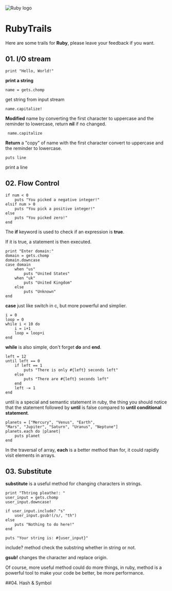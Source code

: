 ![Ruby logo](http://compsci.ca/blog/wp-content/uploads/2007/04/ruby_logo.gif)
<h1>RubyTrails</h1>

Here are some trails for **Ruby**, please leave your feedback if you want.

## 01. I/O stream


 	print "Hello, World!"
      
   **print a string**
  
      
    name = gets.chomp
      
   get string from input stream
   
    
    name.capitalize!
    
   **Modified** name by converting the first character to uppercase and the reminder to lowercase, return **nil** if no changed.
   
	 name.capitalize
	 
  **Return** a "copy" of name with the first character convert to uppercase and the reminder to lowercase.
      
    puts line
   print a line
   
## 02. Flow Control
	
	if num < 0 
		puts "You picked a negative integer!"
	elsif num > 0
		puts "You pick a positive integer!"
	else
  		puts "You picked zero!"
  	end
 The **if** keyword is used to check if an expression is **true**. 
 
 If it is true, a statement is then executed. 
 
 	print "Enter domain:"
	domain = gets.chomp
	domain.downcase
	case domain
		when "us"
  			puts "United States"
		when "uk"
  			puts "United Kingdom"
		else
  			puts "Unknown"
	end
 
 **case** just like switch in c, but more powerful and simplier.
 	
 	i = 0
	loop = 0
	while i < 10 do
  		i = i+1
  		loop = loop+i 
	end
	
**while** is also simple, don't forget **do** and **end**.

	left = 12
	until left == 0 
  		if left == 1
   			puts "There is only #{left} seconds left"
  		else 
   			puts "There are #{left} seconds left"
  		end 
  		left -= 1
	end
	
until is a special and semantic statement in ruby, the thing you should notice that the statement followed by **until** is false compared to **until conditional statement**.

	planets = ["Mercury", "Venus", "Earth", 
	"Mars", "Jupiter", "Saturn", "Uranus", "Neptune"]
	planets.each do |planet|
		puts planet
	end
In the traversal of array, **each** is a better method than for, it could rapidly visit elements in arrays.

## 03. Substitute
**substitute** is a useful method for changing characters in strings.
	
	print "Thtring pleathe!: "
	user_input = gets.chomp
	user_input.downcase!

	if user_input.include? "s"
  		user_input.gsub!(/s/, "th")
	else
  		puts "Nothing to do here!"
	end

	puts "Your string is: #{user_input}" 
	
include? method check the substring whether in string or not. 

**gsub!** changes the character and replace origin.

Of course, more useful method could do more things, in ruby, method is a powerful tool to make your code be better, be more performance.

##04. Hash & Symbol
